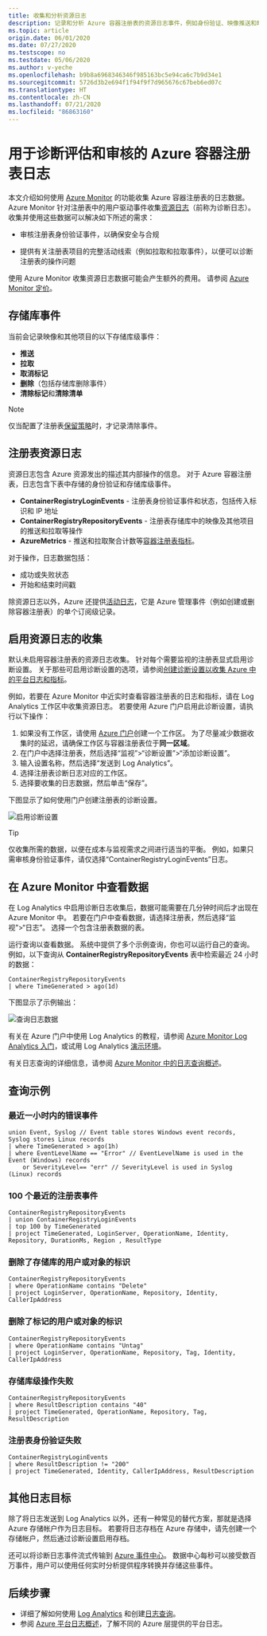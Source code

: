 ```yaml
---
title: 收集和分析资源日志
description: 记录和分析 Azure 容器注册表的资源日志事件，例如身份验证、映像推送和映像拉取。
ms.topic: article
origin.date: 06/01/2020
ms.date: 07/27/2020
ms.testscope: no
ms.testdate: 05/06/2020
ms.author: v-yeche
ms.openlocfilehash: b9b8a6968346346f985163bc5e94ca6c7b9d34e1
ms.sourcegitcommit: 5726d3b2e694f1f94f9f7d965676c67beb6ed07c
ms.translationtype: HT
ms.contentlocale: zh-CN
ms.lasthandoff: 07/21/2020
ms.locfileid: "86863160"
---
```

<!--Verified successfully-->
# <a name="azure-container-registry-logs-for-diagnostic-evaluation-and-auditing"></a>用于诊断评估和审核的 Azure 容器注册表日志

本文介绍如何使用 [Azure Monitor](../azure-monitor/overview.md) 的功能收集 Azure 容器注册表的日志数据。 Azure Monitor 针对注册表中的用户驱动事件收集[资源日志](../azure-monitor/platform/platform-logs-overview.md)（前称为诊断日志）。 收集并使用这些数据可以解决如下所述的需求：

* 审核注册表身份验证事件，以确保安全与合规 

* 提供有关注册表项目的完整活动线索（例如拉取和拉取事件），以便可以诊断注册表的操作问题 

使用 Azure Monitor 收集资源日志数据可能会产生额外的费用。 请参阅 [Azure Monitor 定价](https://www.azure.cn/pricing/details/monitor/)。 

## <a name="repository-events"></a>存储库事件

当前会记录映像和其他项目的以下存储库级事件：

* **推送**
* **拉取**
* **取消标记**
* **删除**（包括存储库删除事件）
* **清除标记**和**清除清单**

> [!NOTE]
> 仅当配置了注册表[保留策略](container-registry-retention-policy.md)时，才记录清除事件。

## <a name="registry-resource-logs"></a>注册表资源日志

资源日志包含 Azure 资源发出的描述其内部操作的信息。 对于 Azure 容器注册表，日志包含下表中存储的身份验证和存储库级事件。 

* **ContainerRegistryLoginEvents** - 注册表身份验证事件和状态，包括传入标识和 IP 地址
* **ContainerRegistryRepositoryEvents** - 注册表存储库中的映像及其他项目的推送和拉取等操作
* **AzureMetrics** - 推送和拉取聚合计数等[容器注册表指标](../azure-monitor/platform/metrics-supported.md#microsoftcontainerregistryregistries)。

对于操作，日志数据包括：
  * 成功或失败状态
  * 开始和结束时间戳

除资源日志以外，Azure 还提供[活动日志](../azure-monitor/platform/platform-logs-overview.md)，它是 Azure 管理事件（例如创建或删除容器注册表）的单个订阅级记录。

## <a name="enable-collection-of-resource-logs"></a>启用资源日志的收集

默认未启用容器注册表的资源日志收集。 针对每个需要监视的注册表显式启用诊断设置。 关于那些可启用诊断设置的选项，请参阅[创建诊断设置以收集 Azure 中的平台日志和指标](../azure-monitor/platform/diagnostic-settings.md)。

例如，若要在 Azure Monitor 中近实时查看容器注册表的日志和指标，请在 Log Analytics 工作区中收集资源日志。 若要使用 Azure 门户启用此诊断设置，请执行以下操作：

1. 如果没有工作区，请使用 [Azure 门户](../azure-monitor/learn/quick-create-workspace.md)创建一个工作区。 为了尽量减少数据收集时的延迟，请确保工作区与容器注册表位于**同一区域**。
1. 在门户中选择注册表，然后选择“监视”>“诊断设置”>“添加诊断设置”。
1. 输入设置名称，然后选择“发送到 Log Analytics”。
1. 选择注册表诊断日志对应的工作区。
1. 选择要收集的日志数据，然后单击“保存”。

下图显示了如何使用门户创建注册表的诊断设置。

![启用诊断设置](media/container-registry-diagnostics-audit-logs/diagnostic-settings.png)

> [!TIP]
> 仅收集所需的数据，以便在成本与监视需求之间进行适当的平衡。 例如，如果只需审核身份验证事件，请仅选择“ContainerRegistryLoginEvents”日志。 

## <a name="view-data-in-azure-monitor"></a>在 Azure Monitor 中查看数据

在 Log Analytics 中启用诊断日志收集后，数据可能需要在几分钟时间后才出现在 Azure Monitor 中。 若要在门户中查看数据，请选择注册表，然后选择“监视”>“日志”。 选择一个包含注册表数据的表。 

运行查询以查看数据。 系统中提供了多个示例查询，你也可以运行自己的查询。 例如，以下查询从 **ContainerRegistryRepositoryEvents** 表中检索最近 24 小时的数据：

```Kusto
ContainerRegistryRepositoryEvents
| where TimeGenerated > ago(1d) 
```

下图显示了示例输出：

![查询日志数据](media/container-registry-diagnostics-audit-logs/azure-monitor-query.png)

有关在 Azure 门户中使用 Log Analytics 的教程，请参阅 [Azure Monitor Log Analytics 入门](../azure-monitor/log-query/get-started-portal.md)，或试用 Log Analytics [演示环境](https://portal.loganalytics.io/demo)。 

有关日志查询的详细信息，请参阅 [Azure Monitor 中的日志查询概述](../azure-monitor/log-query/log-query-overview.md)。

## <a name="query-examples"></a>查询示例

### <a name="error-events-from-the-last-hour"></a>最近一小时内的错误事件

```Kusto
union Event, Syslog // Event table stores Windows event records, Syslog stores Linux records
| where TimeGenerated > ago(1h)
| where EventLevelName == "Error" // EventLevelName is used in the Event (Windows) records
    or SeverityLevel== "err" // SeverityLevel is used in Syslog (Linux) records
```

### <a name="100-most-recent-registry-events"></a>100 个最近的注册表事件

```Kusto
ContainerRegistryRepositoryEvents
| union ContainerRegistryLoginEvents
| top 100 by TimeGenerated
| project TimeGenerated, LoginServer, OperationName, Identity, Repository, DurationMs, Region , ResultType
```

### <a name="identity-of-user-or-object-that-deleted-repository"></a>删除了存储库的用户或对象的标识

```Kusto
ContainerRegistryRepositoryEvents
| where OperationName contains "Delete"
| project LoginServer, OperationName, Repository, Identity, CallerIpAddress
```

### <a name="identity-of-user-or-object-that-deleted-tag"></a>删除了标记的用户或对象的标识

```Kusto
ContainerRegistryRepositoryEvents
| where OperationName contains "Untag"
| project LoginServer, OperationName, Repository, Tag, Identity, CallerIpAddress
```

### <a name="reposity-level-operation-failures"></a>存储库级操作失败

```kusto
ContainerRegistryRepositoryEvents 
| where ResultDescription contains "40"
| project TimeGenerated, OperationName, Repository, Tag, ResultDescription
```

### <a name="registry-authentication-failures"></a>注册表身份验证失败

```kusto
ContainerRegistryLoginEvents 
| where ResultDescription != "200"
| project TimeGenerated, Identity, CallerIpAddress, ResultDescription
```

## <a name="additional-log-destinations"></a>其他日志目标

除了将日志发送到 Log Analytics 以外，还有一种常见的替代方案，那就是选择 Azure 存储帐户作为日志目标。 若要将日志存档在 Azure 存储中，请先创建一个存储帐户，然后通过诊断设置启用存档。

还可以将诊断日志事件流式传输到 [Azure 事件中心](../event-hubs/event-hubs-what-is-event-hubs.md)。 数据中心每秒可以接受数百万事件，用户可以使用任何实时分析提供程序转换并存储这些事件。 

## <a name="next-steps"></a>后续步骤

* 详细了解如何使用 [Log Analytics](../azure-monitor/log-query/get-started-portal.md) 和创建[日志查询](../azure-monitor/log-query/get-started-queries.md)。
* 参阅 [Azure 平台日志概述](../azure-monitor/platform/platform-logs-overview.md)，了解不同的 Azure 层提供的平台日志。

<!-- Update_Description: update meta properties, wording update, update link -->